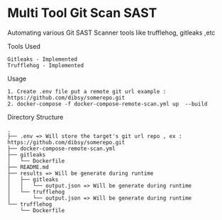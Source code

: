 # Multi Tool Git Scan SAST
Automating various Git SAST Scanner tools like trufflehog, gitleaks ,etc

Tools Used
```
Gitleaks - Implemented
Trufflehog - Implemented
```

Usage
```
1. Create .env file put a remote git url example : https://github.com/dibsy/somerepo.git
2. docker-compose -f docker-compose-remote-scan.yml up  --build
```
Directory Structure
```
.
├── .env => Will store the target's git url repo , ex : https://github.com/dibsy/somerepo.git
├── docker-compose-remote-scan.yml
├── gitleaks
│   └── Dockerfile
├── README.md
├── results => Will be generate during runtime 
│   ├── gitleaks
│   │   └── output.json => Will be generate during runtime
│   └── trufflehog
│       └── output.json => Will be generate during runtime
└── trufflehog
    └── Dockerfile
```
